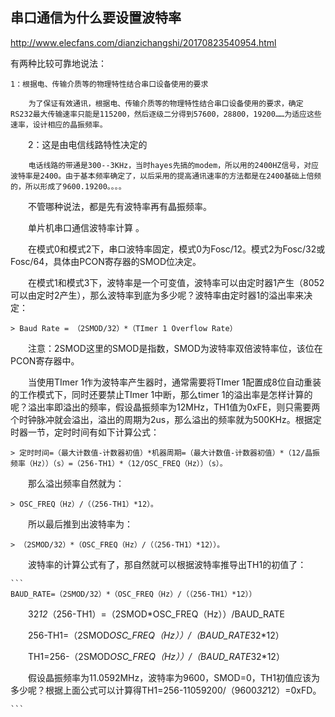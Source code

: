 
## 串口通信为什么要设置波特率

http://www.elecfans.com/dianzichangshi/20170823540954.html

有两种比较可靠地说法：

    1：根据电、传输介质等的物理特性结合串口设备使用的要求

        为了保证有效通讯，根据电、传输介质等的物理特性结合串口设备使用的要求，确定RS232最大传输速率只能是115200，然后逐级二分得到57600，28800，19200……为适应这些速率，设计相应的晶振频率。

　　2：这是由电信线路特性决定的

        电话线路的带通是300--3KHz，当时hayes先搞的modem，所以用的2400HZ信号，对应波特率是2400。由于基本频率确定了，以后采用的提高通讯速率的方法都是在2400基础上倍频的，所以形成了9600.19200。。。。

　　不管哪种说法，都是先有波特率再有晶振频率。

　　单片机串口通信波特率计算 。

　　在模式0和模式2下，串口波特率固定，模式0为Fosc/12。模式2为Fosc/32或Fosc/64，具体由PCON寄存器的SMOD位决定。

　　在模式1和模式3下，波特率是一个可变值，波特率可以由定时器1产生（8052可以由定时2产生），那么波特率到底为多少呢？波特率由定时器1的溢出率来决定：


    > Baud Rate = （2SMOD/32）*（TImer 1 Overflow Rate）

　　注意：2SMOD这里的SMOD是指数，SMOD为波特率双倍波特率位，该位在PCON寄存器中。

　　当使用TImer 1作为波特率产生器时，通常需要将TImer 1配置成8位自动重装的工作模式下，同时还要禁止TImer 1中断，那么timer 1的溢出率是怎样计算的呢？溢出率即溢出的频率，假设晶振频率为12MHz，TH1值为0xFE，则只需要两个时钟脉冲就会溢出，溢出的周期为2us，那么溢出的频率就为500KHz。根据定时器一节，定时时间有如下计算公式：

    > 定时时间=（最大计数值-计数器初值）*机器周期=（最大计数值-计数器初值）*（12/晶振频率（Hz））（s）=（256-TH1）*（12/OSC_FREQ（Hz））（s）。

　　那么溢出频率自然就为：

    > OSC_FREQ（Hz）/（（256-TH1）*12）。

　　所以最后推到出波特率为：

    > （2SMOD/32）*（OSC_FREQ（Hz）/（（256-TH1）*12））。

　　波特率的计算公式有了，那自然就可以根据波特率推导出TH1的初值了：


    ```
    BAUD_RATE=（2SMOD/32）*（OSC_FREQ（Hz）/（（256-TH1）*12））

　　32*12*（256-TH1）=（2SMOD*OSC_FREQ（Hz））/BAUD_RATE

　　256-TH1=（2SMOD*OSC_FREQ（Hz））/（BAUD_RATE*32*12）

　　TH1=256-（2SMOD*OSC_FREQ（Hz））/（BAUD_RATE*32*12）

　　假设晶振频率为11.0592MHz，波特率为9600，SMOD=0，TH1初值应该为多少呢？根据上面公式可以计算得TH1=256-11059200/（9600*32*12）=0xFD。

    ```
